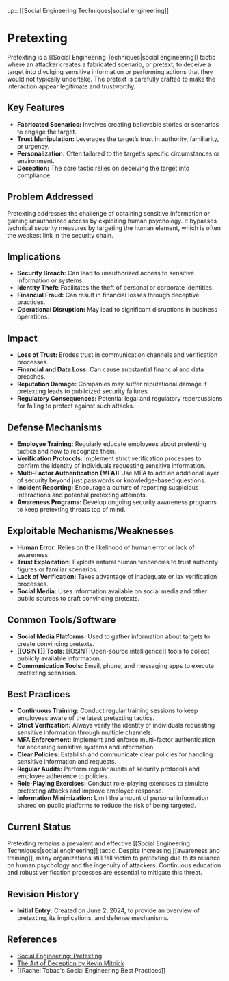 up:: [[Social Engineering Techniques|social engineering]]
# Pretexting

Pretexting is a [[Social Engineering Techniques|social engineering]] tactic where an attacker creates a fabricated scenario, or pretext, to deceive a target into divulging sensitive information or performing actions that they would not typically undertake. The pretext is carefully crafted to make the interaction appear legitimate and trustworthy.

## Key Features

- **Fabricated Scenarios:** Involves creating believable stories or scenarios to engage the target.
- **Trust Manipulation:** Leverages the target’s trust in authority, familiarity, or urgency.
- **Personalization:** Often tailored to the target’s specific circumstances or environment.
- **Deception:** The core tactic relies on deceiving the target into compliance.

## Problem Addressed

Pretexting addresses the challenge of obtaining sensitive information or gaining unauthorized access by exploiting human psychology. It bypasses technical security measures by targeting the human element, which is often the weakest link in the security chain.

## Implications

- **Security Breach:** Can lead to unauthorized access to sensitive information or systems.
- **Identity Theft:** Facilitates the theft of personal or corporate identities.
- **Financial Fraud:** Can result in financial losses through deceptive practices.
- **Operational Disruption:** May lead to significant disruptions in business operations.

## Impact

- **Loss of Trust:** Erodes trust in communication channels and verification processes.
- **Financial and Data Loss:** Can cause substantial financial and data breaches.
- **Reputation Damage:** Companies may suffer reputational damage if pretexting leads to publicized security failures.
- **Regulatory Consequences:** Potential legal and regulatory repercussions for failing to protect against such attacks.

## Defense Mechanisms

- **Employee Training:** Regularly educate employees about pretexting tactics and how to recognize them.
- **Verification Protocols:** Implement strict verification processes to confirm the identity of individuals requesting sensitive information.
- **Multi-Factor Authentication (MFA):** Use MFA to add an additional layer of security beyond just passwords or knowledge-based questions.
- **Incident Reporting:** Encourage a culture of reporting suspicious interactions and potential pretexting attempts.
- **Awareness Programs:** Develop ongoing security awareness programs to keep pretexting threats top of mind.

## Exploitable Mechanisms/Weaknesses

- **Human Error:** Relies on the likelihood of human error or lack of awareness.
- **Trust Exploitation:** Exploits natural human tendencies to trust authority figures or familiar scenarios.
- **Lack of Verification:** Takes advantage of inadequate or lax verification processes.
- **Social Media:** Uses information available on social media and other public sources to craft convincing pretexts.

## Common Tools/Software

- **Social Media Platforms:** Used to gather information about targets to create convincing pretexts.
- **[[OSINT]] Tools:** [[OSINT|Open-source intelligence]] tools to collect publicly available information.
- **Communication Tools:** Email, phone, and messaging apps to execute pretexting scenarios.

## Best Practices

- **Continuous Training:** Conduct regular training sessions to keep employees aware of the latest pretexting tactics.
- **Strict Verification:** Always verify the identity of individuals requesting sensitive information through multiple channels.
- **MFA Enforcement:** Implement and enforce multi-factor authentication for accessing sensitive systems and information.
- **Clear Policies:** Establish and communicate clear policies for handling sensitive information and requests.
- **Regular Audits:** Perform regular audits of security protocols and employee adherence to policies.
- **Role-Playing Exercises:** Conduct role-playing exercises to simulate pretexting attacks and improve employee response.
- **Information Minimization:** Limit the amount of personal information shared on public platforms to reduce the risk of being targeted.

## Current Status

Pretexting remains a prevalent and effective [[Social Engineering Techniques|social engineering]] tactic. Despite increasing [[awareness and training]], many organizations still fall victim to pretexting due to its reliance on human psychology and the ingenuity of attackers. Continuous education and robust verification processes are essential to mitigate this threat.

## Revision History

- **Initial Entry:** Created on June 2, 2024, to provide an overview of pretexting, its implications, and defense mechanisms.

## References

- [Social Engineering: Pretexting](https://www.csoonline.com/article/2124681/what-is-pretexting.html)
- [The Art of Deception by Kevin Mitnick](https://www.goodreads.com/book/show/615.The_Art_of_Deception)
- [[Rachel Tobac's Social Engineering Best Practices]]